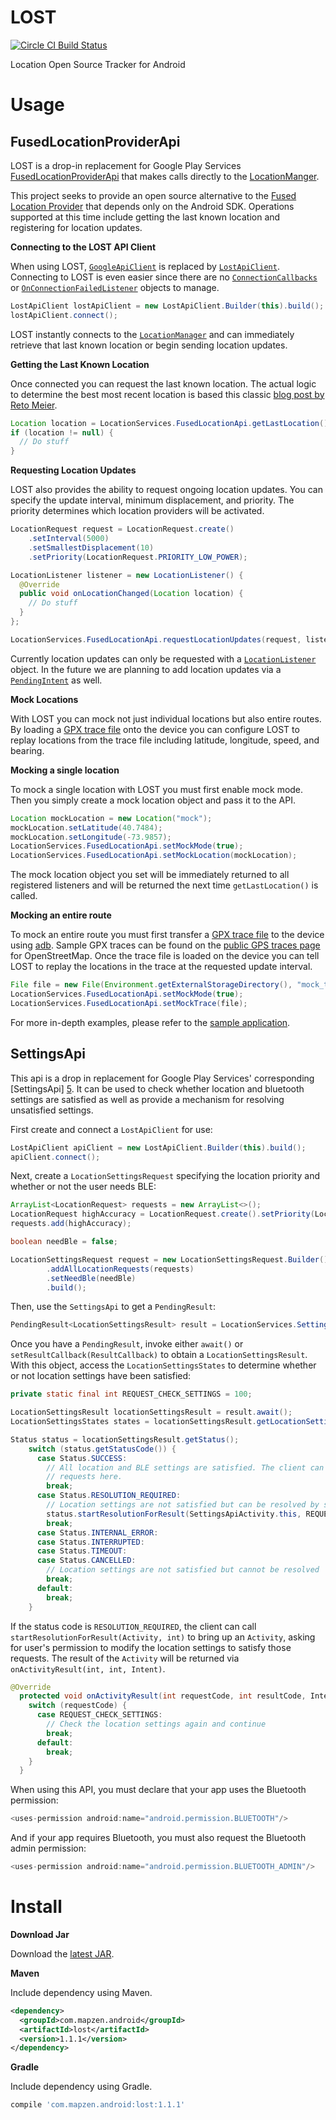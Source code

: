 # LOST

[![Circle CI Build Status](https://circleci.com/gh/mapzen/LOST.png?circle-token=87063f053ef960fa184031157ec01aa5549fd4ce)](https://circleci.com/gh/mapzen/LOST)

Location Open Source Tracker for Android

# Usage

## FusedLocationProviderApi

LOST is a drop-in replacement for Google Play Services [FusedLocationProviderApi][1] that makes calls directly to the [LocationManger][2].

This project seeks to provide an open source alternative to the [Fused Location Provider][3] that depends only on the Android SDK. Operations supported at this time include getting the last known location and registering for location updates.

**Connecting to the LOST API Client**

When using LOST, [`GoogleApiClient`](https://developer.android.com/reference/com/google/android/gms/common/api/GoogleApiClient.html) is replaced by [`LostApiClient`](https://github.com/mapzen/LOST/blob/master/lost/src/main/java/com/mapzen/android/lost/api/LostApiClient.java). Connecting to LOST is even easier since there are no [`ConnectionCallbacks`](https://developer.android.com/reference/com/google/android/gms/common/api/GoogleApiClient.ConnectionCallbacks.html) or [`OnConnectionFailedListener`](https://developer.android.com/reference/com/google/android/gms/common/api/GoogleApiClient.OnConnectionFailedListener.html) objects to manage.

```java
LostApiClient lostApiClient = new LostApiClient.Builder(this).build();
lostApiClient.connect();
```

LOST instantly connects to the [`LocationManager`](https://developer.android.com/reference/android/location/LocationManager.html) and can immediately retrieve that last known location or begin sending location updates.

**Getting the Last Known Location**

Once connected you can request the last known location. The actual logic to determine the best most recent location is based this classic [blog post by Reto Meier](http://android-developers.blogspot.com/2011/06/deep-dive-into-location.html).


```java
Location location = LocationServices.FusedLocationApi.getLastLocation();
if (location != null) {
  // Do stuff
}
```

**Requesting Location Updates**

LOST also provides the ability to request ongoing location updates. You can specify the update interval, minimum displacement, and priority. The priority determines which location providers will be activated.

```java
LocationRequest request = LocationRequest.create()
    .setInterval(5000)
    .setSmallestDisplacement(10)
    .setPriority(LocationRequest.PRIORITY_LOW_POWER);

LocationListener listener = new LocationListener() {
  @Override
  public void onLocationChanged(Location location) {
    // Do stuff
  }
};

LocationServices.FusedLocationApi.requestLocationUpdates(request, listener);
```

Currently location updates can only be requested with a [`LocationListener`](https://developer.android.com/reference/com/google/android/gms/location/LocationListener.html) object. In the future we are planning to add location updates via a [`PendingIntent`](http://developer.android.com/reference/android/app/PendingIntent.html) as well.

**Mock Locations**

With LOST you can mock not just individual locations but also entire routes. By loading a [GPX trace file](http://www.topografix.com/gpx.asp) onto the device you can configure LOST to replay locations from the trace file including latitude, longitude, speed, and bearing.

**Mocking a single location**

To mock a single location with LOST you must first enable mock mode. Then you simply create a mock location object and pass it to the API.

```java
Location mockLocation = new Location("mock");
mockLocation.setLatitude(40.7484);
mockLocation.setLongitude(-73.9857);
LocationServices.FusedLocationApi.setMockMode(true);
LocationServices.FusedLocationApi.setMockLocation(mockLocation);
```

The mock location object you set will be immediately returned to all registered listeners and will be returned the next time `getLastLocation()` is called.

**Mocking an entire route**

To mock an entire route you must first transfer a [GPX trace file](http://www.topografix.com/gpx.asp) to the device using [adb](http://developer.android.com/tools/help/adb.html). Sample GPX traces can be found on the [public GPS traces page](http://www.openstreetmap.org/traces) for OpenStreetMap. Once the trace file is loaded on the device you can tell LOST to replay the locations in the trace at the requested update interval.

```java
File file = new File(Environment.getExternalStorageDirectory(), "mock_track.gpx");
LocationServices.FusedLocationApi.setMockMode(true);
LocationServices.FusedLocationApi.setMockTrace(file);
```

For more in-depth examples, please refer to the [sample application](https://github.com/mapzen/LOST/tree/master/lost-sample).

## SettingsApi

This api is a drop in replacement for Google Play Services' corresponding [SettingsApi] [5]. It can be used to check whether location and bluetooth settings are satisfied as well as provide a mechanism for resolving unsatisfied settings.

First create and connect a `LostApiClient` for use:
```java
LostApiClient apiClient = new LostApiClient.Builder(this).build();
apiClient.connect();
```

Next, create a `LocationSettingsRequest` specifying the location priority and whether or not the user needs BLE:
```java
ArrayList<LocationRequest> requests = new ArrayList<>();
LocationRequest highAccuracy = LocationRequest.create().setPriority(LocationRequest.PRIORITY_HIGH_ACCURACY);
requests.add(highAccuracy);

boolean needBle = false;

LocationSettingsRequest request = new LocationSettingsRequest.Builder()
        .addAllLocationRequests(requests)
        .setNeedBle(needBle)
        .build();
```

Then, use the `SettingsApi` to get a `PendingResult`:
```java
PendingResult<LocationSettingsResult> result = LocationServices.SettingsApi.checkLocationSettings(apiClient, request);
```

Once you have a `PendingResult`, invoke either `await()` or `setResultCallback(ResultCallback)` to obtain a `LocationSettingsResult`. With this object, access the `LocationSettingsStates` to determine whether or not location settings have been satisfied:
```java
private static final int REQUEST_CHECK_SETTINGS = 100;

LocationSettingsResult locationSettingsResult = result.await();
LocationSettingsStates states = locationSettingsResult.getLocationSettingsStates();

Status status = locationSettingsResult.getStatus();
    switch (status.getStatusCode()) {
      case Status.SUCCESS:
        // All location and BLE settings are satisfied. The client can initialize location
        // requests here.
        break;
      case Status.RESOLUTION_REQUIRED:
        // Location settings are not satisfied but can be resolved by show the user the Location Settings activity
        status.startResolutionForResult(SettingsApiActivity.this, REQUEST_CHECK_SETTINGS);
        break;
      case Status.INTERNAL_ERROR:
      case Status.INTERRUPTED:
      case Status.TIMEOUT:
      case Status.CANCELLED:
        // Location settings are not satisfied but cannot be resolved
        break;
      default:
        break;
    }
```

If the status code is `RESOLUTION_REQUIRED`, the client can call `startResolutionForResult(Activity, int)` to bring up an `Activity`, asking for user's permission to modify the location settings to satisfy those requests. The result of the `Activity` will be returned via `onActivityResult(int, int, Intent)`.
```java
@Override
  protected void onActivityResult(int requestCode, int resultCode, Intent data) {
    switch (requestCode) {
      case REQUEST_CHECK_SETTINGS:
        // Check the location settings again and continue
        break;
      default:
        break;
    }
  }
```

When using this API, you must declare that your app uses the Bluetooth permission:
```java
<uses-permission android:name="android.permission.BLUETOOTH"/>
```

And if your app requires Bluetooth, you must also request the Bluetooth admin permission:
```java
<uses-permission android:name="android.permission.BLUETOOTH_ADMIN"/>
```

# Install

**Download Jar**

Download the [latest JAR][4].

**Maven**

Include dependency using Maven.

```xml
<dependency>
  <groupId>com.mapzen.android</groupId>
  <artifactId>lost</artifactId>
  <version>1.1.1</version>
</dependency>
```

**Gradle**

Include dependency using Gradle.

```groovy
compile 'com.mapzen.android:lost:1.1.1'
```

[1]: https://developer.android.com/reference/com/google/android/gms/location/FusedLocationProviderApi.html
[2]: https://developer.android.com/reference/android/location/LocationManager.html
[3]: http://developer.android.com/google/play-services/location.html
[4]: http://search.maven.org/remotecontent?filepath=com/mapzen/android/lost/1.1.1/lost-1.1.1.jar
[5]: https://developers.google.com/android/reference/com/google/android/gms/location/SettingsApi